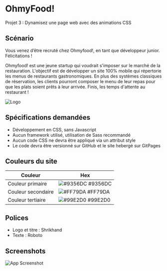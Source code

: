 # OhmyFood!

Projet 3 : Dynamisez une page web avec des animations CSS

## Scénario

Vous venez d’être recruté chez Ohmyfood!, en tant que développeur junior. Félicitations !

Ohmyfood! est une jeune startup qui voudrait s'imposer sur le marché de la restauration. L'objectif est de développer un site 100% mobile qui répertorie les menus de restaurants gastronomiques. En plus des systèmes classiques de réservation, les clients pourront composer le menu de leur repas pour que les plats soient prêts à leur arrivée. Finis, les temps d'attente au restaurant !




![Logo](https://user.oc-static.com/upload/2020/08/24/15982603994672_ohmyfood.png)


## Spécifications demandées

- Développement en CSS, sans Javascript
- Aucun framework utilisé, utilisation de Sass recommandé
- Aucun code CSS ne devra être appliqué via un attribut style
- Le code devra être versionné sur GitHub et le site hebergé sur GitPages
## Couleurs du site

| Couleur             | Hex                                                                |
| ----------------- | ------------------------------------------------------------------ |
| Couleur primaire | ![#9356DC](https://via.placeholder.com/10/9356DC?text=+) #9356DC |
| Couleur secondaire | ![#FF79DA](https://via.placeholder.com/10/FF79DA?text=+) #FF79DA |
| Couleur tertiaire | ![#99E2D0](https://via.placeholder.com/10/99E2D0?text=+) #99E2D0 |

## Polices

- Logo et titre : Shrikhand
- Texte : Roboto
## Screenshots

![App Screenshot](https://user.oc-static.com/upload/2020/08/24/15982605908418_Maquettes%20Ohmyfood.jpg)

